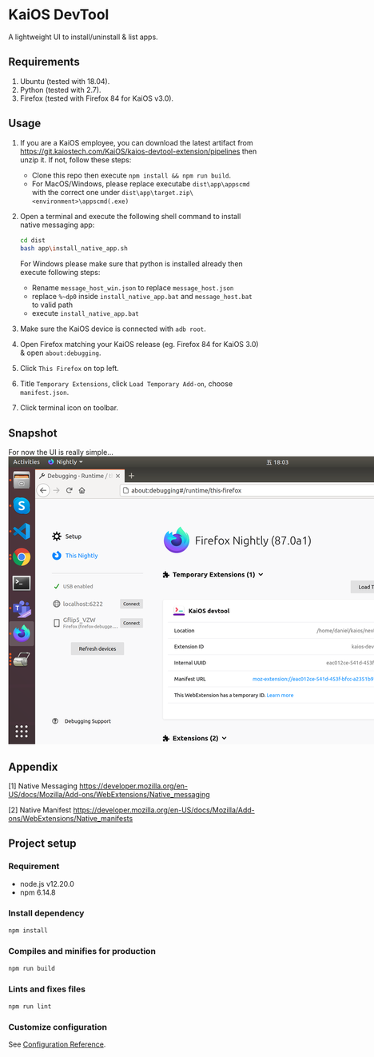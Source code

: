 # KaiOS DevTool

A lightweight UI to install/uninstall & list apps.

## Requirements

1. Ubuntu (tested with 18.04).
2. Python (tested with 2.7).
3. Firefox (tested with Firefox 84 for KaiOS v3.0).

## Usage

1. If you are a KaiOS employee, you can download the latest artifact from <https://git.kaiostech.com/KaiOS/kaios-devtool-extension/pipelines> then unzip it. If not, follow these steps:
    - Clone this repo then execute `npm install && npm run build`.
    - For MacOS/Windows, please replace executabe `dist\app\appscmd` with the correct one under `dist\app\target.zip\<environment>\appscmd(.exe)`

2. Open a terminal and execute the following shell command to install native messaging app:

    ```sh
    cd dist
    bash app\install_native_app.sh
    ```

    For Windows please make sure that python is installed already then execute following steps:
    - Rename `message_host_win.json` to replace `message_host.json`
    - replace `%~dp0` inside `install_native_app.bat` and `message_host.bat` to valid path
    - execute `install_native_app.bat`

3. Make sure the KaiOS device is connected with `adb root`.

4. Open Firefox matching your KaiOS release (eg. Firefox 84 for KaiOS 3.0) & open `about:debugging`.

5. Click `This Firefox` on top left.

6. Title `Temporary Extensions`, click `Load Temporary Add-on`, choose `manifest.json`.

7. Click terminal icon on toolbar.

## Snapshot

 For now the UI is really simple...
<img alt="" src="kaios_devtool.png" style="max-width:50vh">

## Appendix

[1] Native Messaging
<https://developer.mozilla.org/en-US/docs/Mozilla/Add-ons/WebExtensions/Native_messaging>

[2] Native Manifest
<https://developer.mozilla.org/en-US/docs/Mozilla/Add-ons/WebExtensions/Native_manifests>

## Project setup

### Requirement

* node.js v12.20.0
* npm 6.14.8

### Install dependency

```sh
npm install
```

### Compiles and minifies for production

```sh
npm run build
```

### Lints and fixes files

```sh
npm run lint
```

### Customize configuration

See [Configuration Reference](https://cli.vuejs.org/config/).
